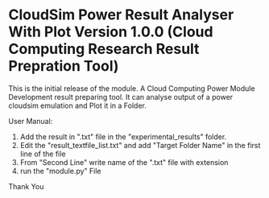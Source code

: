 CloudSim Power Result Analyser With Plot Version 1.0.0 (Cloud Computing Research Result Prepration Tool)
========================================================================================================

This is the initial release of the module. A Cloud Computing Power Module Development result preparing tool.
It can analyse output of a power cloudsim emulation and Plot it in a Folder.


User Manual:

1. Add the result in ".txt" file in the "experimental_results" folder.
2. Edit the "result_textfile_list.txt" and add "Target Folder Name" in the first line of the file
3. From "Second Line" write name of the ".txt" file with extension
4. run the "module.py" File


Thank You
